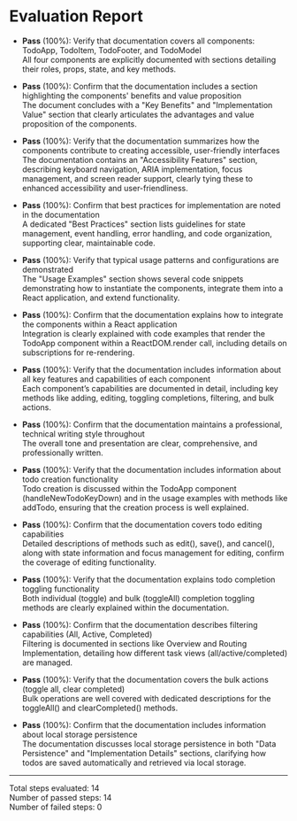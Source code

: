 # Evaluation Report

- **Pass** (100%): Verify that documentation covers all components: TodoApp, TodoItem, TodoFooter, and TodoModel  
  All four components are explicitly documented with sections detailing their roles, props, state, and key methods.

- **Pass** (100%): Confirm that the documentation includes a section highlighting the components' benefits and value proposition  
  The document concludes with a "Key Benefits" and "Implementation Value" section that clearly articulates the advantages and value proposition of the components.

- **Pass** (100%): Verify that the documentation summarizes how the components contribute to creating accessible, user-friendly interfaces  
  The documentation contains an "Accessibility Features" section, describing keyboard navigation, ARIA implementation, focus management, and screen reader support, clearly tying these to enhanced accessibility and user-friendliness.

- **Pass** (100%): Confirm that best practices for implementation are noted in the documentation  
  A dedicated "Best Practices" section lists guidelines for state management, event handling, error handling, and code organization, supporting clear, maintainable code.

- **Pass** (100%): Verify that typical usage patterns and configurations are demonstrated  
  The "Usage Examples" section shows several code snippets demonstrating how to instantiate the components, integrate them into a React application, and extend functionality.

- **Pass** (100%): Confirm that the documentation explains how to integrate the components within a React application  
  Integration is clearly explained with code examples that render the TodoApp component within a ReactDOM.render call, including details on subscriptions for re-rendering.

- **Pass** (100%): Verify that the documentation includes information about all key features and capabilities of each component  
  Each component’s capabilities are documented in detail, including key methods like adding, editing, toggling completions, filtering, and bulk actions.

- **Pass** (100%): Confirm that the documentation maintains a professional, technical writing style throughout  
  The overall tone and presentation are clear, comprehensive, and professionally written.

- **Pass** (100%): Verify that the documentation includes information about todo creation functionality  
  Todo creation is discussed within the TodoApp component (handleNewTodoKeyDown) and in the usage examples with methods like addTodo, ensuring that the creation process is well explained.

- **Pass** (100%): Confirm that the documentation covers todo editing capabilities  
  Detailed descriptions of methods such as edit(), save(), and cancel(), along with state information and focus management for editing, confirm the coverage of editing functionality.

- **Pass** (100%): Verify that the documentation explains todo completion toggling functionality  
  Both individual (toggle) and bulk (toggleAll) completion toggling methods are clearly explained within the documentation.

- **Pass** (100%): Confirm that the documentation describes filtering capabilities (All, Active, Completed)  
  Filtering is documented in sections like Overview and Routing Implementation, detailing how different task views (all/active/completed) are managed.

- **Pass** (100%): Verify that the documentation covers the bulk actions (toggle all, clear completed)  
  Bulk operations are well covered with dedicated descriptions for the toggleAll() and clearCompleted() methods.

- **Pass** (100%): Confirm that the documentation includes information about local storage persistence  
  The documentation discusses local storage persistence in both "Data Persistence" and "Implementation Details" sections, clarifying how todos are saved automatically and retrieved via local storage.

---

Total steps evaluated: 14  
Number of passed steps: 14  
Number of failed steps: 0